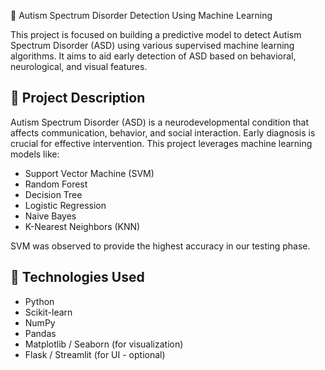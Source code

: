 🧠 Autism Spectrum Disorder Detection Using Machine Learning

This project is focused on building a predictive model to detect Autism Spectrum Disorder (ASD) using various supervised machine learning algorithms. It aims to aid early detection of ASD based on behavioral, neurological, and visual features.

## 📌 Project Description

Autism Spectrum Disorder (ASD) is a neurodevelopmental condition that affects communication, behavior, and social interaction. Early diagnosis is crucial for effective intervention. This project leverages machine learning models like:

- Support Vector Machine (SVM)
- Random Forest
- Decision Tree
- Logistic Regression
- Naive Bayes
- K-Nearest Neighbors (KNN)

SVM was observed to provide the highest accuracy in our testing phase.

## 🧰 Technologies Used

- Python
- Scikit-learn
- NumPy
- Pandas
- Matplotlib / Seaborn (for visualization)
- Flask / Streamlit (for UI - optional)
